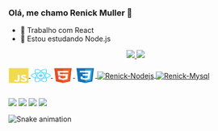 ### Olá, me chamo Renick Muller 👋


- 🔭 Trabalho com React
- 🌱 Estou estudando Node.js

<div align="center">
  <a href="https://github.com/renickmiller">
  <img height="180em" src="https://github-readme-stats.vercel.app/api?username=renickmiller&show_icons=true&theme=dark&include_all_commits=true&count_private=true"/>
  <img height="180em" src="https://github-readme-stats.vercel.app/api/top-langs/?username=renickmiller&layout=compact&langs_count=7&theme=dark"/>
</div>
<div style="display: inline_block"><br>
  <img align="center" alt="Renick-Js" height="30" width="40" src="https://raw.githubusercontent.com/devicons/devicon/master/icons/javascript/javascript-plain.svg">
  <img align="center" alt="Renick-React" height="30" width="40" src="https://raw.githubusercontent.com/devicons/devicon/master/icons/react/react-original.svg">
  <img align="center" alt="Renick-HTML" height="30" width="40" src="https://raw.githubusercontent.com/devicons/devicon/master/icons/html5/html5-original.svg">
  <img align="center" alt="Renick-CSS" height="30" width="40" src="https://raw.githubusercontent.com/devicons/devicon/master/icons/css3/css3-original.svg">
  <img align="center" alt="Renick-Nodejs" height="30" width="40" src="https://cdn.jsdelivr.net/gh/devicons/devicon/icons/nodejs/nodejs-original-wordmark.svg">
  <img align="center" alt="Renick-Mysql" height="30" width="40" src="https://cdn.jsdelivr.net/gh/devicons/devicon/icons/mysql/mysql-original.svg">
          
  
  
  ##
 
<div> 
  <a href="https://www.instagram.com/renickmiller/" target="_blank"><img src="https://img.shields.io/badge/-Instagram-%23E4405F?style=for-the-badge&logo=instagram&logoColor=white" target="_blank"></a>
 <a href="https://discord.gg/ju36F7wY" target="_blank"><img src="https://img.shields.io/badge/Discord-7289DA?style=for-the-badge&logo=discord&logoColor=white" target="_blank"></a> 
  <a href = "mailto:renickprogrammer@gmail.com"><img src="https://img.shields.io/badge/-Gmail-%23333?style=for-the-badge&logo=gmail&logoColor=white" target="_blank"></a>
  <a href="https://www.linkedin.com/in/renick-muller-9b43b0228/" target="_blank"><img src="https://img.shields.io/badge/-LinkedIn-%230077B5?style=for-the-badge&logo=linkedin&logoColor=white" target="_blank"></a> 
 
  ![Snake animation](https://github.com/renickmiller/renickmiller/blob/output/github-contribution-grid-snake.svg)
 
</div>

